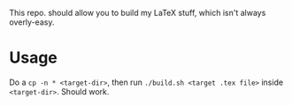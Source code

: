 This repo. should allow you to build my LaTeX stuff, which isn't always overly-easy.

# Usage
Do a `cp -n * <target-dir>`, then run `./build.sh <target .tex file>` inside `<target-dir>`. Should work.

